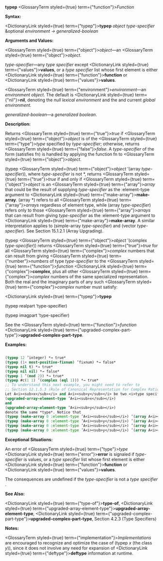 **typep** <GlossaryTerm styled={true} term={"function"}><i>Function</i></GlossaryTerm> 



**Syntax:** 



<DictionaryLink styled={true} term={"typep"}><b>typep</b></DictionaryLink> *object type-specifier* &amp;optional *environment → generalized-boolean* 



**Arguments and Values:** 



<GlossaryTerm styled={true} term={"object"}><i>object</i></GlossaryTerm>—an <GlossaryTerm styled={true} term={"object"}><i>object</i></GlossaryTerm>. 



*type-specifier*—any *type specifier* except <DictionaryLink styled={true} term={"values"}><b>values</b></DictionaryLink>, or a *type specifier* list whose first element is either <DictionaryLink styled={true} term={"function"}><b>function</b></DictionaryLink> or <DictionaryLink styled={true} term={"values"}><b>values</b></DictionaryLink>. 



<GlossaryTerm styled={true} term={"environment"}><i>environment</i></GlossaryTerm>—an *environment object*. The default is <DictionaryLink styled={true} term={"nil"}><b>nil</b></DictionaryLink>, denoting the *null lexical environment* and the and current *global environment*. 



*generalized-boolean*—a *generalized boolean*. 



**Description:** 



Returns <GlossaryTerm styled={true} term={"true"}><i>true</i></GlossaryTerm> if <GlossaryTerm styled={true} term={"object"}><i>object</i></GlossaryTerm> is of the <GlossaryTerm styled={true} term={"type"}><i>type</i></GlossaryTerm> specified by *type-specifier*; otherwise, returns <GlossaryTerm styled={true} term={"false"}><i>false</i></GlossaryTerm>. A *type-specifier* of the form (satisfies fn) is handled by applying the function fn to <GlossaryTerm styled={true} term={"object"}><i>object</i></GlossaryTerm>. 



(typep <GlossaryTerm styled={true} term={"object"}><i>object</i></GlossaryTerm> ’(array *type-specifier*)), where *type-specifier* is not \*, returns <GlossaryTerm styled={true} term={"true"}><i>true</i></GlossaryTerm> if and only if <GlossaryTerm styled={true} term={"object"}><i>object</i></GlossaryTerm> is an <GlossaryTerm styled={true} term={"array"}><i>array</i></GlossaryTerm> that could be the result of supplying *type-specifier* as the :element-type argument to <DictionaryLink styled={true} term={"make-array"}><b>make-array</b></DictionaryLink>. (array \*) refers to all <GlossaryTerm styled={true} term={"array"}><i>arrays</i></GlossaryTerm> regardless of element type, while (array *type-specifier*) refers only to those <GlossaryTerm styled={true} term={"array"}><i>arrays</i></GlossaryTerm> that can result from giving *type-specifier* as the :element-type argument to <DictionaryLink styled={true} term={"make-array"}><b>make-array</b></DictionaryLink>. A similar interpretation applies to (simple-array *type-specifier*) and (vector *type-specifier*). See Section 15.1.2.1 (Array Upgrading). 



(typep <GlossaryTerm styled={true} term={"object"}><i>object</i></GlossaryTerm> ’(complex *type-specifier*)) returns <GlossaryTerm styled={true} term={"true"}><i>true</i></GlossaryTerm> for all <GlossaryTerm styled={true} term={"complex"}><i>complex</i></GlossaryTerm> numbers that can result from giving <GlossaryTerm styled={true} term={"number"}><i>numbers</i></GlossaryTerm> of type *type-specifier* to the <GlossaryTerm styled={true} term={"function"}><i>function</i></GlossaryTerm> <DictionaryLink styled={true} term={"complex"}><b>complex</b></DictionaryLink>, plus all other <GlossaryTerm styled={true} term={"complex"}><i>complex</i></GlossaryTerm> numbers of the same specialized representation. Both the real and the imaginary parts of any such <GlossaryTerm styled={true} term={"complex"}><i>complex</i></GlossaryTerm> number must satisfy:  







<DictionaryLink styled={true} term={"typep"}><b>typep</b></DictionaryLink> 



(typep realpart ’type-specifier) 



(typep imagpart ’type-specifier) 



See the <GlossaryTerm styled={true} term={"function"}><i>function</i></GlossaryTerm> <DictionaryLink styled={true} term={"upgraded-complex-part-type"}><b>upgraded-complex-part-type</b></DictionaryLink>. 



**Examples:**
```lisp

(typep 12 ’integer) *→ true* 
(typep (1+ most-positive-fixnum) ’fixnum) *→ false* 
(typep nil t) *→ true* 
(typep nil nil) *→ false* 
(typep 1 ’(mod 2)) *→ true* 
(typep #c(1 1) ’(complex (eql 1))) *→ true* 
;; To understand this next example, you might need to refer to 
;; Section 12.1.5.3 (Rule of Canonical Representation for Complex Rationals). (typep #c(0 0) ’(complex (eql 0))) *→ false* 
Let A<i><sub>x</sub></i> and A<i><sub>y</sub></i> be two <i>type specifiers</i> that denote different <i>types</i>, but for which 
(upgraded-array-element-type ’A<i><sub>x</sub></i>) 
and 
(upgraded-array-element-type ’A<i><sub>y</sub></i>) 
denote the same *type*. Notice that 
(typep (make-array 0 :element-type ’A<i><sub>x</sub></i>) ’(array A<i><sub>x</sub></i>)) <i>→ true</i> 
(typep (make-array 0 :element-type ’A<i><sub>y</sub></i>) ’(array A<i><sub>y</sub></i>)) <i>→ true</i> 
(typep (make-array 0 :element-type ’A<i><sub>x</sub></i>) ’(array A<i><sub>y</sub></i>)) <i>→ true</i> 
(typep (make-array 0 :element-type ’A<i><sub>y</sub></i>) ’(array A<i><sub>x</sub></i>)) <i>→ true</i> 

```
**Exceptional Situations:** 



An error of <GlossaryTerm styled={true} term={"type"}><i>type</i></GlossaryTerm> <DictionaryLink styled={true} term={"error"}><b>error</b></DictionaryLink> is signaled if *type-specifier* is values, or a *type specifier* list whose first element is either <DictionaryLink styled={true} term={"function"}><b>function</b></DictionaryLink> or <DictionaryLink styled={true} term={"values"}><b>values</b></DictionaryLink>. 



The consequences are undefined if the *type-specifier* is not a *type specifier* . 



**See Also:** 



<DictionaryLink styled={true} term={"type-of"}><b>type-of</b></DictionaryLink>, <DictionaryLink styled={true} term={"upgraded-array-element-type"}><b>upgraded-array-element-type</b></DictionaryLink>, <DictionaryLink styled={true} term={"upgraded-complex-part-type"}><b>upgraded-complex-part-type</b></DictionaryLink>, Section 4.2.3 (Type Specifiers) 



**Notes:** 



<GlossaryTerm styled={true} term={"implementation"}><i>Implementations</i></GlossaryTerm> are encouraged to recognize and optimize the case of (typep *x* (the class *y*)), since it does not involve any need for expansion of <DictionaryLink styled={true} term={"deftype"}><b>deftype</b></DictionaryLink> information at runtime.  







